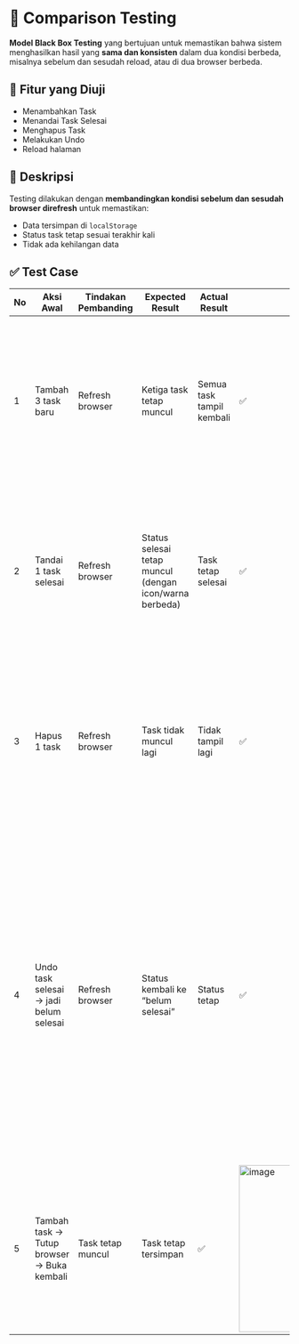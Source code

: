 # 🧪 Comparison Testing

**Model Black Box Testing** yang bertujuan untuk memastikan bahwa sistem menghasilkan hasil yang **sama dan konsisten** dalam dua kondisi berbeda, misalnya sebelum dan sesudah reload, atau di dua browser berbeda.

## 🎯 Fitur yang Diuji
- Menambahkan Task
- Menandai Task Selesai
- Menghapus Task
- Melakukan Undo
- Reload halaman

## 🧾 Deskripsi
Testing dilakukan dengan **membandingkan kondisi sebelum dan sesudah browser direfresh** untuk memastikan:
- Data tersimpan di `localStorage`
- Status task tetap sesuai terakhir kali
- Tidak ada kehilangan data

## ✅ Test Case

| No | Aksi Awal | Tindakan Pembanding | Expected Result | Actual Result | Status | Bukti Gambar |
|----|-----------|----------------------|------------------|----------------|--------|---------------|
| 1 | Tambah 3 task baru | Refresh browser | Ketiga task tetap muncul | Semua task tampil kembali | ✅ | <img width="300" src="https://github.com/user-attachments/assets/ffbc02d6-f0e3-4452-b34e-25b7a75899fe" /> |
| 2 | Tandai 1 task selesai | Refresh browser | Status selesai tetap muncul (dengan icon/warna berbeda) | Task tetap selesai | ✅ | <img width="300" src="https://github.com/user-attachments/assets/5fc1d5e9-2104-460b-a71e-116eedd83d74" /> |
| 3 | Hapus 1 task | Refresh browser | Task tidak muncul lagi | Tidak tampil lagi | ✅ | <img width="300" src="https://github.com/user-attachments/assets/6ce87bab-5967-486b-b27c-4d9ba2286b37" /> |
| 4 | Undo task selesai → jadi belum selesai | Refresh browser | Status kembali ke “belum selesai” | Status tetap | ✅ | <img width="300" src="https://github.com/user-attachments/assets/21690618-f166-408b-b8c3-e2c4fc02f32e" /> <img width="300" src="https://github.com/user-attachments/assets/06cb2854-f45b-45a8-a7a3-cf8de22d2a13" /> |
| 5 | Tambah task → Tutup browser → Buka kembali | Task tetap muncul | Task tetap tersimpan | ✅ |<img width="300" alt="image" src="https://github.com/user-attachments/assets/fdb72cd0-9774-4d36-8a8d-64c5addafbae" />
